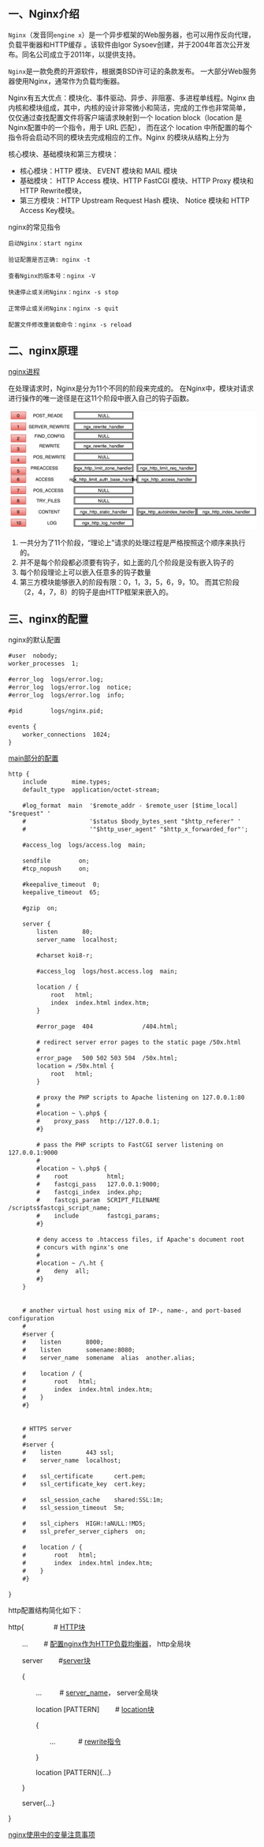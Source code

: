 ## 一、Nginx介绍

`Nginx`（发音同`engine x`）是一个异步框架的Web服务器，也可以用作反向代理，负载平衡器和HTTP缓存
。该软件由Igor Sysoev创建，并于2004年首次公开发布。同名公司成立于2011年，以提供支持。

`Nginx`是一款免费的开源软件，根据类BSD许可证的条款发布。
一大部分Web服务器使用Nginx，通常作为负载均衡器。

Nginx有五大优点：模块化、事件驱动、异步、非阻塞、多进程单线程。Nginx 由内核和模块组成，其中，内核的设计非常微小和简洁，完成的工作也非常简单，
仅仅通过查找配置文件将客户端请求映射到一个 location block（location 是 Nginx配置中的一个指令，用于 URL 匹配），
而在这个 location 中所配置的每个指令将会启动不同的模块去完成相应的工作。Nginx 的模块从结构上分为

核心模块、基础模块和第三方模块： 

* 核心模块：HTTP 模块、 EVENT 模块和 MAIL 模块
* 基础模块： HTTP Access 模块、HTTP FastCGI 模块、HTTP Proxy 模块和 HTTP Rewrite模块，
* 第三方模块：HTTP Upstream Request Hash 模块、 Notice 模块和 HTTP Access Key模块。

nginx的常见指令
```
启动Nginx：start nginx

验证配置是否正确: nginx -t

查看Nginx的版本号：nginx -V

快速停止或关闭Nginx：nginx -s stop

正常停止或关闭Nginx：nginx -s quit

配置文件修改重装载命令：nginx -s reload
```

## 二、nginx原理

<a href="http://gitlab.qiyi.domain/vip/vip-internship/blob/nixuan_daily/20180620_%E5%80%AA%E6%97%8B/20180725_%E5%80%AA%E6%97%8B/01-nginx%E7%9A%84%E8%BF%9B%E7%A8%8B%E6%A8%A1%E5%9E%8B.md" target="_blank">nginx进程</a>

在处理请求时，Nginx是分为11个不同的阶段来完成的。
在Nginx中，模块对请求进行操作的唯一途径是在这11个阶段中嵌入自己的钩子函数。

![](pages/请求的阶段.png)

1. 一共分为了11个阶段，“理论上”请求的处理过程是严格按照这个顺序来执行的。
2. 并不是每个阶段都必须要有钩子，如上面的几个阶段是没有嵌入钩子的
3. 每个阶段理论上可以嵌入任意多的钩子数量
4. 第三方模块能够嵌入的阶段有限：0，1，3，5，6，9，10。
而其它阶段（2，4，7，8）的钩子是由HTTP框架来嵌入的。

## 三、nginx的配置

nginx的默认配置

```
#user  nobody;
worker_processes  1;

#error_log  logs/error.log;
#error_log  logs/error.log  notice;
#error_log  logs/error.log  info;

#pid        logs/nginx.pid;

events {
    worker_connections  1024;
}
```
<a href="http://gitlab.qiyi.domain/vip/vip-internship/blob/nixuan_daily/20180620_%E5%80%AA%E6%97%8B/20180725_%E5%80%AA%E6%97%8B/07-main%E9%85%8D%E7%BD%AE%E5%B1%9E%E6%80%A7%E7%9A%84%E4%BB%8B%E7%BB%8D.md" target="_blank">main部分的配置</a>

```
http {
    include       mime.types;
    default_type  application/octet-stream;

    #log_format  main  '$remote_addr - $remote_user [$time_local] "$request" '
    #                  '$status $body_bytes_sent "$http_referer" '
    #                  '"$http_user_agent" "$http_x_forwarded_for"';

    #access_log  logs/access.log  main;

    sendfile        on;
    #tcp_nopush     on;

    #keepalive_timeout  0;
    keepalive_timeout  65;

    #gzip  on;

    server {
        listen       80;
        server_name  localhost;

        #charset koi8-r;

        #access_log  logs/host.access.log  main;

        location / {
            root   html;
            index  index.html index.htm;
        }

        #error_page  404              /404.html;

        # redirect server error pages to the static page /50x.html
        #
        error_page   500 502 503 504  /50x.html;
        location = /50x.html {
            root   html;
        }

        # proxy the PHP scripts to Apache listening on 127.0.0.1:80
        #
        #location ~ \.php$ {
        #    proxy_pass   http://127.0.0.1;
        #}

        # pass the PHP scripts to FastCGI server listening on 127.0.0.1:9000
        #
        #location ~ \.php$ {
        #    root           html;
        #    fastcgi_pass   127.0.0.1:9000;
        #    fastcgi_index  index.php;
        #    fastcgi_param  SCRIPT_FILENAME  /scripts$fastcgi_script_name;
        #    include        fastcgi_params;
        #}

        # deny access to .htaccess files, if Apache's document root
        # concurs with nginx's one
        #
        #location ~ /\.ht {
        #    deny  all;
        #}
    }


    # another virtual host using mix of IP-, name-, and port-based configuration
    #
    #server {
    #    listen       8000;
    #    listen       somename:8080;
    #    server_name  somename  alias  another.alias;

    #    location / {
    #        root   html;
    #        index  index.html index.htm;
    #    }
    #}


    # HTTPS server
    #
    #server {
    #    listen       443 ssl;
    #    server_name  localhost;

    #    ssl_certificate      cert.pem;
    #    ssl_certificate_key  cert.key;

    #    ssl_session_cache    shared:SSL:1m;
    #    ssl_session_timeout  5m;

    #    ssl_ciphers  HIGH:!aNULL:!MD5;
    #    ssl_prefer_server_ciphers  on;

    #    location / {
    #        root   html;
    #        index  index.html index.htm;
    #    }
    #}

}
```
http配置结构简化如下：

http{      &emsp;&emsp;&emsp;&emsp;#
<a href="http://gitlab.qiyi.domain/vip/vip-internship/blob/nixuan_daily/20180620_%E5%80%AA%E6%97%8B/20180725_%E5%80%AA%E6%97%8B/08-http%E9%85%8D%E7%BD%AE%E4%BB%8B%E7%BB%8D.md" target="_blank">HTTP块</a>

&emsp;&emsp;... &emsp;&emsp;#
<a href="http://gitlab.qiyi.domain/vip/vip-internship/blob/nixuan_daily/20180620_%E5%80%AA%E6%97%8B/20180725_%E5%80%AA%E6%97%8B/02-%E4%BD%BF%E7%94%A8nginx%E4%BD%9C%E4%B8%BAHTTP%E8%B4%9F%E8%BD%BD%E5%9D%87%E8%A1%A1%E5%99%A8.md" target="_blank">配置nginx作为HTTP负载均衡器</a>，
http全局块
    
&emsp;&emsp;server        &emsp;&emsp;#<a href="http://gitlab.qiyi.domain/vip/vip-internship/blob/nixuan_daily/20180620_%E5%80%AA%E6%97%8B/20180725_%E5%80%AA%E6%97%8B/02-nginx%E5%A6%82%E4%BD%95%E5%A4%84%E7%90%86%E8%AF%B7%E6%B1%82.md" target="_blank">server块</a>
    
&emsp;&emsp;{

&emsp;&emsp;&emsp;&emsp;...      &emsp;&emsp; #
<a href="http://gitlab.qiyi.domain/vip/vip-internship/blob/nixuan_daily/20180620_%E5%80%AA%E6%97%8B/20180725_%E5%80%AA%E6%97%8B/03-nginx%E4%B8%AD%E7%9A%84server_name.md" target="_blank">server_name</a>，
server全局块
        
&emsp;&emsp;&emsp;&emsp;location [PATTERN]   &emsp;&emsp;#
<a href="http://gitlab.qiyi.domain/vip/vip-internship/blob/nixuan_daily/20180620_%E5%80%AA%E6%97%8B/20180725_%E5%80%AA%E6%97%8B/04-nginx%E7%9A%84location.md" target="_blank">location块</a>
        
&emsp;&emsp;&emsp;&emsp;{
        
&emsp;&emsp;&emsp;&emsp;&emsp;&emsp;...     &emsp;&emsp;&emsp;#
<a href="http://gitlab.qiyi.domain/vip/vip-internship/blob/nixuan_daily/20180620_%E5%80%AA%E6%97%8B/20180725_%E5%80%AA%E6%97%8B/05-ngnix%E7%9A%84rewrite%E6%8C%87%E4%BB%A4.md" target="_blank">rewrite指令</a>
            
&emsp;&emsp;&emsp;&emsp;}

&emsp;&emsp;&emsp;&emsp;location [PATTERN]{...}
    
&emsp;&emsp;}

&emsp;&emsp;server{...}

}

<a href="http://gitlab.qiyi.domain/vip/vip-internship/blob/nixuan_daily/20180620_%E5%80%AA%E6%97%8B/20180725_%E5%80%AA%E6%97%8B/06-nginx%E7%9A%84%E5%8F%98%E9%87%8F.md" target="_blank">nginx使用中的变量注意事项</a>


